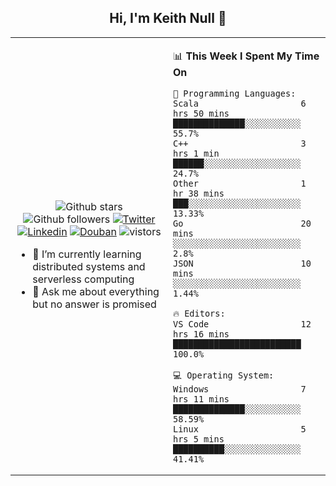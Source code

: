 <h2 align="center"> Hi, I'm Keith Null 👋 </h2>

<table>
    <tr>
        <td valign="center" width="50%">
            <p align="center">
              <img src="https://img.shields.io/github/stars/keithnull?style=social" alt="Github stars" />
              <img src="https://img.shields.io/github/followers/keithnull?style=social" alt="Github followers" />
              <a href="https://twitter.com/_keithnull"><img src="https://img.shields.io/badge/@__keithnull-1DA1F2?style=flat&logo=Twitter&logoColor=white" alt="Twitter"/></a>
              <a href="https://www.linkedin.com/in/wuzhengke/?locale=en_US"><img src="https://img.shields.io/badge/@wuzhengke-0073b1?style=flat&logo=LinkedIn&logoColor=white" alt="Linkedin" /></a>
              <a href="https://www.douban.com/people/keith1"><img src="https://img.shields.io/badge/@keith1-007722?style=flat&logo=Douban&logoColor=white" alt="Douban" /></a>
              <img src="https://visitor-badge.glitch.me/badge?page_id=keithnull" alt="vistors" />
            </p>
            <ul>
                <li>🌱 I’m currently learning distributed systems and serverless computing</li>
                <li>💬 Ask me about everything but no answer is promised</li>
            </ul>
        </td>
       <td valign="top" width="50%">
    
<!--START_SECTION:waka-->
📊 **This Week I Spent My Time On** 

```text
💬 Programming Languages: 
Scala                    6 hrs 50 mins       ██████████████░░░░░░░░░░░   55.7% 
C++                      3 hrs 1 min         ██████░░░░░░░░░░░░░░░░░░░   24.7% 
Other                    1 hr 38 mins        ███░░░░░░░░░░░░░░░░░░░░░░   13.33% 
Go                       20 mins             ░░░░░░░░░░░░░░░░░░░░░░░░░   2.8% 
JSON                     10 mins             ░░░░░░░░░░░░░░░░░░░░░░░░░   1.44%

🔥 Editors: 
VS Code                  12 hrs 16 mins      █████████████████████████   100.0%

💻 Operating System: 
Windows                  7 hrs 11 mins       ██████████████░░░░░░░░░░░   58.59% 
Linux                    5 hrs 5 mins        ██████████░░░░░░░░░░░░░░░   41.41%

```


<!--END_SECTION:waka-->
</td></tr>
</table>


